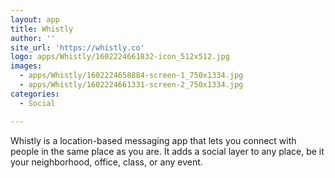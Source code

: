 ```yaml
---
layout: app
title: Whistly
author: ''
site_url: 'https://whistly.co'
logo: apps/Whistly/1602224661832-icon_512x512.jpg
images:
  - apps/Whistly/1602224658884-screen-1_750x1334.jpg
  - apps/Whistly/1602224661331-screen-2_750x1334.jpg
categories:
  - Social

---
```

Whistly is a location-based messaging app that lets you connect with people in the same place as you are. It adds a social layer to any place, be it your neighborhood, office, class, or any event.
